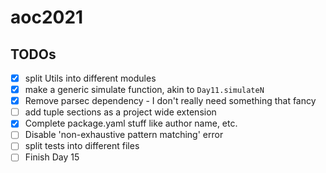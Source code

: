 # aoc2021

## TODOs

- [x] split Utils into different modules
- [x] make a generic simulate function, akin to `Day11.simulateN`
- [x] Remove parsec dependency - I don't really need something that fancy
- [ ] add tuple sections as a project wide extension
- [x] Complete package.yaml stuff like author name, etc.
- [ ] Disable 'non-exhaustive pattern matching' error
- [ ] split tests into different files
- [ ] Finish Day 15
